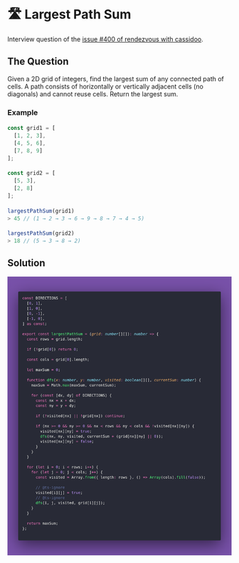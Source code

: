 # 🛣️ Largest Path Sum

Interview question of the [issue #400 of rendezvous with cassidoo](https://buttondown.com/cassidoo/archive/of-all-possessions-a-friend-is-the-most-precious/).

## The Question

Given a 2D grid of integers, find the largest sum of any connected path of cells.
A path consists of horizontally or vertically adjacent cells (no diagonals) and cannot reuse cells.
Return the largest sum.

### Example

```js
const grid1 = [
  [1, 2, 3],
  [4, 5, 6],
  [7, 8, 9]
];

const grid2 = [
  [5, 3],
  [2, 8]
];

largestPathSum(grid1)
> 45 // (1 → 2 → 3 → 6 → 9 → 8 → 7 → 4 → 5)

largestPathSum(grid2)
> 18 // (5 → 3 → 8 → 2)
```

## Solution

![Code Polaroid](./code-screenshot.png)
